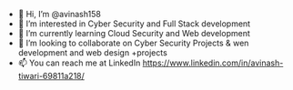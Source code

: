 - 👋 Hi, I’m @avinash158
- 👀 I’m interested in Cyber Security and Full Stack development
- 🌱 I’m currently learning Cloud Security and Web development
- 💞️ I’m looking to collaborate on Cyber Security Projects & wen development and web design +projects
- 📫 You can reach me at LinkedIn https://www.linkedin.com/in/avinash-tiwari-69811a218/

<!---
avinash158/avinash158 is a ✨ special ✨ repository because its `README.md` (this file) appears on your GitHub profile.
You can click the Preview link to take a look at your changes.
--->
